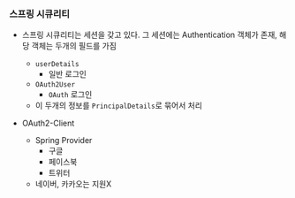### 스프링 시큐리티

- 스프링 시큐리티는 세션을 갖고 있다. 그 세션에는 Authentication 객체가 존재, 해당 객체는 두개의 필드를 가짐
    + `userDetails`
        * 일반 로그인
    + `OAuth2User`
        * `OAuth` 로그인
    + 이 두개의 정보를 `PrincipalDetails`로 묶어서 처리

- OAuth2-Client
    + Spring Provider
        * 구글
        * 페이스북
        * 트위터
    + 네이버, 카카오는 지원X